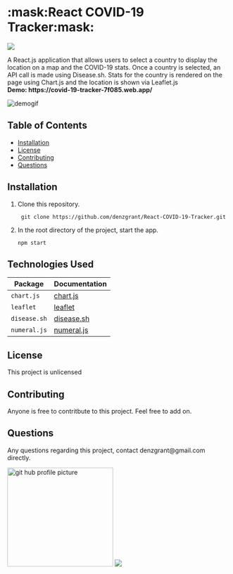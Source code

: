
 <h1>:mask:React COVID-19 Tracker:mask:</h1>
<img src="https://img.shields.io/github/last-commit/denzgrant/React-COVID-19-Tracker">

<p>A React.js application that allows users to select a country to display the location on a map and the COVID-19 stats. Once a country is selected, an API call is made using Disease.sh. Stats for the country is rendered on the page using Chart.js and the location is shown via Leaflet.js
 <br>
 <strong>Demo: https://covid-19-tracker-7f085.web.app/</strong>
</p>
  <img src="Covid-19Tracker.gif" alt="demogif">  
  <h2>Table of Contents</h2>
  <ul> 
   <li><a href="#Installation">Installation</a></li> 
   <li><a href="#License">License</a></li>   
   <li><a href="#Contributing">Contributing</a></li>   
   <li><a href="#Questions">Questions</a></li>                         
  </ul>
  <h2 id="Installation">Installation</h2>
    <ol>
<li>Clone this repository.<pre><code> git <span class="hljs-keyword">clone</span> <span class="hljs-title">https://github.com/denzgrant/React-COVID-19-Tracker.git
</code></pre></li>
</code></pre></li>
<li>In the root directory of the project, start the app.<pre><code><span class="hljs-title">npm start</span>
</code></pre></li>
</ol>

  <h2>Technologies Used</h2>

| Package | Documentation |
| ----------- | ----------- |
| `chart.js` | [chart.js](https://www.chartjs.org/) |
| `leaflet` | [leaflet](https://leafletjs.com/) |
| `disease.sh` | [disease.sh](https://disease.sh/)|
| `numeral.js` | [numeral.js](http://numeraljs.com/) |

  <p></p>
  <h2 id="License">License</h2>
  <p>This project is unlicensed</p>
  <h2 id="Contributing">Contributing</h2>
  <p>Anyone is free to contritbute to this project. Feel free to add on.</p>
  <h2 id="Questions">Questions</h2>
  <p style="strong">Any questions regarding this project, contact denzgrant@gmail.com directly.</p> 
  <img src="https://avatars.githubusercontent.com/u/58059554?" alt="git hub profile picture" height="225" width="240">
   <img src="https://img.shields.io/github/followers/denzgrant?label=follow&style=social">
 
  
